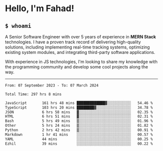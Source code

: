 <h1>Hello, I'm Fahad!</h1>

<h2><code>$ whoami</code></h2>

A Senior Software Engineer with over 5 years of experience in **MERN Stack** technologies. I have a proven track record of delivering high-quality solutions, including implementing real-time tracking systems, optimizing existing system modules, and integrating third-party software applications.

With experience in JS technologies, I'm looking to share my knowledge with the programming community and develop some cool projects along the way.

---

<!--START_SECTION:waka-->

```txt
From: 07 September 2023 - To: 07 March 2024

Total Time: 297 hrs 8 mins

JavaScript       161 hrs 48 mins █████████████▓░░░░░░░░░░░   54.46 %
TypeScript       103 hrs 20 mins ████████▓░░░░░░░░░░░░░░░░   34.78 %
JSON             6 hrs 58 mins   ▓░░░░░░░░░░░░░░░░░░░░░░░░   02.35 %
HTML             6 hrs 51 mins   ▓░░░░░░░░░░░░░░░░░░░░░░░░   02.31 %
Bash             5 hrs 49 mins   ▒░░░░░░░░░░░░░░░░░░░░░░░░   01.96 %
Other            5 hrs 24 mins   ▒░░░░░░░░░░░░░░░░░░░░░░░░   01.82 %
Python           2 hrs 42 mins   ▒░░░░░░░░░░░░░░░░░░░░░░░░   00.91 %
Markdown         1 hr 41 mins    ░░░░░░░░░░░░░░░░░░░░░░░░░   00.57 %
YAML             44 mins         ░░░░░░░░░░░░░░░░░░░░░░░░░   00.25 %
Ezhil            39 mins         ░░░░░░░░░░░░░░░░░░░░░░░░░   00.22 %
```

<!--END_SECTION:waka-->

<!--
**heyFahad/heyFahad** is a ✨ _special_ ✨ repository because its `README.md` (this file) appears on your GitHub profile.

Here are some ideas to get you started:

- 🔭 I’m currently working on ...
- 🌱 I’m currently learning ...
- 👯 I’m looking to collaborate on ...
- 🤔 I’m looking for help with ...
- 💬 Ask me about ...
- 📫 How to reach me: ...
- 😄 Pronouns: ...
- ⚡ Fun fact: ...
-->
